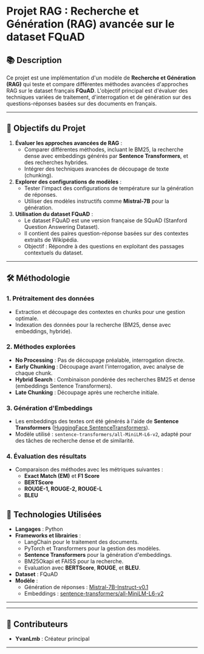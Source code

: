 # Projet RAG : Recherche et Génération (RAG) avancée sur le dataset FQuAD

## 📚 Description
Ce projet est une implémentation d'un modèle de **Recherche et Génération (RAG)** qui teste et compare différentes méthodes avancées d'approches RAG sur le dataset français **FQuAD**. L'objectif principal est d'évaluer des techniques variées de traitement, d'interrogation et de génération sur des questions-réponses basées sur des documents en français.

---

## 🚀 Objectifs du Projet
1. **Évaluer les approches avancées de RAG** :
   - Comparer différentes méthodes, incluant le BM25, la recherche dense avec embeddings générés par **Sentence Transformers**, et des recherches hybrides.
   - Intégrer des techniques avancées de découpage de texte (chunking).
2. **Explorer des configurations de modèles** :
   - Tester l'impact des configurations de température sur la génération de réponses.
   - Utiliser des modèles instructifs comme **Mistral-7B** pour la génération.
3. **Utilisation du dataset FQuAD** :
   - Le dataset FQuAD est une version française de SQuAD (Stanford Question Answering Dataset).
   - Il contient des paires question-réponse basées sur des contextes extraits de Wikipédia.
   - Objectif : Répondre à des questions en exploitant des passages contextuels du dataset.

---

## 🛠️ Méthodologie
### 1. Prétraitement des données
- Extraction et découpage des contextes en chunks pour une gestion optimale.
- Indexation des données pour la recherche (BM25, dense avec embeddings, hybride).

### 2. Méthodes explorées
- **No Processing** : Pas de découpage préalable, interrogation directe.
- **Early Chunking** : Découpage avant l'interrogation, avec analyse de chaque chunk.
- **Hybrid Search** : Combinaison pondérée des recherches BM25 et dense (embeddings Sentence Transformers).
- **Late Chunking** : Découpage après une recherche initiale.

### 3. Génération d'Embeddings
- Les embeddings des textes ont été générés à l'aide de **Sentence Transformers** ([HuggingFace SentenceTransformers](https://www.sbert.net/)).
- Modèle utilisé : `sentence-transformers/all-MiniLM-L6-v2`, adapté pour des tâches de recherche dense et de similarité.

### 4. Évaluation des résultats
- Comparaison des méthodes avec les métriques suivantes :
  - **Exact Match (EM)** et **F1 Score**
  - **BERTScore**
  - **ROUGE-1, ROUGE-2, ROUGE-L**
  - **BLEU**



## 🔧 Technologies Utilisées
- **Langages** : Python
- **Frameworks et librairies** :
  - LangChain pour le traitement des documents.
  - PyTorch et Transformers pour la gestion des modèles.
  - **Sentence Transformers** pour la génération d'embeddings.
  - BM25Okapi et FAISS pour la recherche.
  - Evaluation avec **BERTScore**, **ROUGE**, et **BLEU**.
- **Dataset** : FQuAD
- **Modèle** :
  - Génération de réponses : [Mistral-7B-Instruct-v0.1](https://huggingface.co/mistralai/Mistral-7B-Instruct-v0.1)
  - Embeddings : [sentence-transformers/all-MiniLM-L6-v2](https://huggingface.co/sentence-transformers/all-MiniLM-L6-v2)

---


---

## 🤝 Contributeurs
- **YvanLmb** : Créateur principal

---
